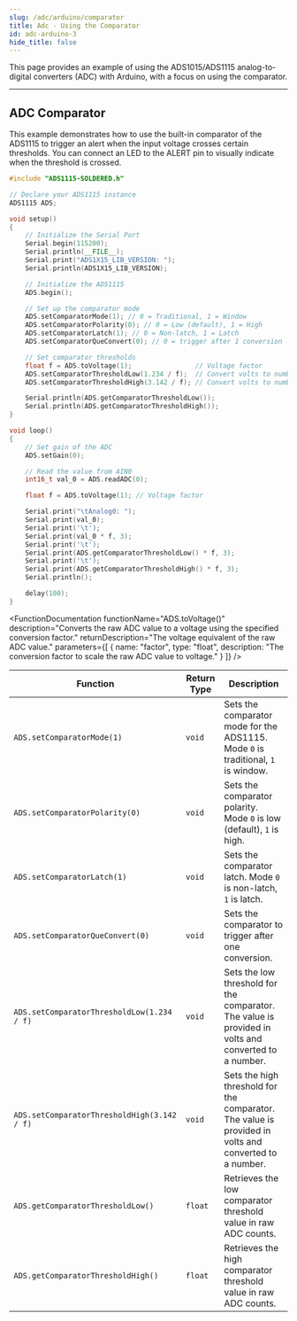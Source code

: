 ```yaml
---
slug: /adc/arduino/comparator
title: Adc - Using the Comparator
id: adc-arduino-3
hide_title: false
---
```


This page provides an example of using the ADS1015/ADS1115 analog-to-digital converters (ADC) with Arduino, with a focus on using the comparator.

---

## ADC Comparator

This example demonstrates how to use the built-in comparator of the ADS1115 to trigger an alert when the input voltage crosses certain thresholds. You can connect an LED to the ALERT pin to visually indicate when the threshold is crossed.

```cpp
#include "ADS1115-SOLDERED.h"

// Declare your ADS1115 instance
ADS1115 ADS;

void setup()
{
    // Initialize the Serial Port
    Serial.begin(115200);
    Serial.println(__FILE__);
    Serial.print("ADS1X15_LIB_VERSION: ");
    Serial.println(ADS1X15_LIB_VERSION);

    // Initialize the ADS1115
    ADS.begin();

    // Set up the comparator mode
    ADS.setComparatorMode(1); // 0 = Traditional, 1 = Window
    ADS.setComparatorPolarity(0); // 0 = Low (default), 1 = High
    ADS.setComparatorLatch(1); // 0 = Non-latch, 1 = Latch
    ADS.setComparatorQueConvert(0); // 0 = trigger after 1 conversion

    // Set comparator thresholds
    float f = ADS.toVoltage(1);                // Voltage factor
    ADS.setComparatorThresholdLow(1.234 / f);  // Convert volts to number
    ADS.setComparatorThresholdHigh(3.142 / f); // Convert volts to number

    Serial.println(ADS.getComparatorThresholdLow());
    Serial.println(ADS.getComparatorThresholdHigh());
}

void loop()
{
    // Set gain of the ADC
    ADS.setGain(0);

    // Read the value from AIN0
    int16_t val_0 = ADS.readADC(0);

    float f = ADS.toVoltage(1); // Voltage factor

    Serial.print("\tAnalog0: ");
    Serial.print(val_0);
    Serial.print('\t');
    Serial.print(val_0 * f, 3);
    Serial.print('\t');
    Serial.print(ADS.getComparatorThresholdLow() * f, 3);
    Serial.print('\t');
    Serial.print(ADS.getComparatorThresholdHigh() * f, 3);
    Serial.println();

    delay(100);
}
```

<FunctionDocumentation
  functionName="ADS.toVoltage()"
  description="Converts the raw ADC value to a voltage using the specified conversion factor."
  returnDescription="The voltage equivalent of the raw ADC value."
  parameters={[ 
    { name: "factor", type: "float", description: "The conversion factor to scale the raw ADC value to voltage." }
  ]}
/>

| Function                                 | Return Type | Description                                                                      |
| ---------------------------------------- | ----------- | -------------------------------------------------------------------------------- |
| `ADS.setComparatorMode(1)`               | `void`      | Sets the comparator mode for the ADS1115. Mode `0` is traditional, `1` is window.  |
| `ADS.setComparatorPolarity(0)`           | `void`      | Sets the comparator polarity. Mode `0` is low (default), `1` is high.             |
| `ADS.setComparatorLatch(1)`              | `void`      | Sets the comparator latch. Mode `0` is non-latch, `1` is latch.                   |
| `ADS.setComparatorQueConvert(0)`         | `void`      | Sets the comparator to trigger after one conversion.                           |
| `ADS.setComparatorThresholdLow(1.234 / f)` | `void`      | Sets the low threshold for the comparator. The value is provided in volts and converted to a number. |
| `ADS.setComparatorThresholdHigh(3.142 / f)`| `void`      | Sets the high threshold for the comparator. The value is provided in volts and converted to a number. |
| `ADS.getComparatorThresholdLow()`        | `float`     | Retrieves the low comparator threshold value in raw ADC counts.                 |
| `ADS.getComparatorThresholdHigh()`       | `float`     | Retrieves the high comparator threshold value in raw ADC counts.                |

<CenteredImage src="/img/adc/adccomp.png" alt="Serial Monitor" caption="ADC Serial Monitor output" width="700px"/>

<QuickLink 
  title="ADC_read_comparator_1.ino" 
  description="Example files for using the ADC ADS1x15 sensors."
  url="https://github.com/SolderedElectronics/Soldered-ADS1015-ADS1115-ADC-Arduino-Library/blob/main/examples/ADS_read_comparator_1/ADS_read_comparator_1.ino" 
/>